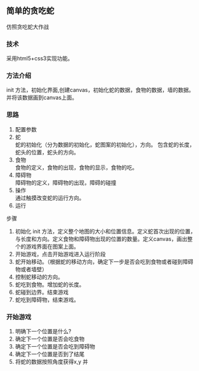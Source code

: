 ## 简单的贪吃蛇
仿照贪吃蛇大作战
### 技术
采用html5+css3实现功能。
### 方法介绍
init 方法，初始化界面,创建canvas，初始化蛇的数据，食物的数据，墙的数据。并将该数据画到canvas上面。

### 思路
1. 配置参数
2. 蛇  
  蛇的初始化（分为数据的初始化，蛇图案的初始化），方向。
  包含蛇的长度，蛇头的位置，蛇头的方向。
3. 食物  
  食物的定义，食物的出现，食物的显示，食物的吃。
4. 障碍物  
  障碍物的定义，障碍物的出现，障碍的碰撞
5. 操作  
  通过触摸改变蛇的运行方向。
6. 运行

步骤
1. 初始化 init 方法，定义整个地图的大小和位置信息。定义蛇首次出现的位置，与长度和方向。定义食物和障碍物出现的位置的数量。定义canvas，画出整个的游戏界面在图案上面。
2. 开始游戏，点击开始游戏进入运行阶段
3. 蛇开始移动。（根据蛇的移动方向，确定下一步是否会吃到食物或者碰到障碍物或者墙壁）
4. 控制蛇移动的方向。
5. 蛇吃到食物。增加蛇的长度。
6. 蛇碰到边界。结束游戏
7. 蛇吃到障碍物，结束游戏。

### 开始游戏
1. 明确下一个位置是什么?
2. 确定下一个位置是否会吃食物
3. 确定下一个位置是否会吃到障碍物
4. 确定下一个位置是否到了结尾
4. 将蛇的数据按照角度获得x,y 并
